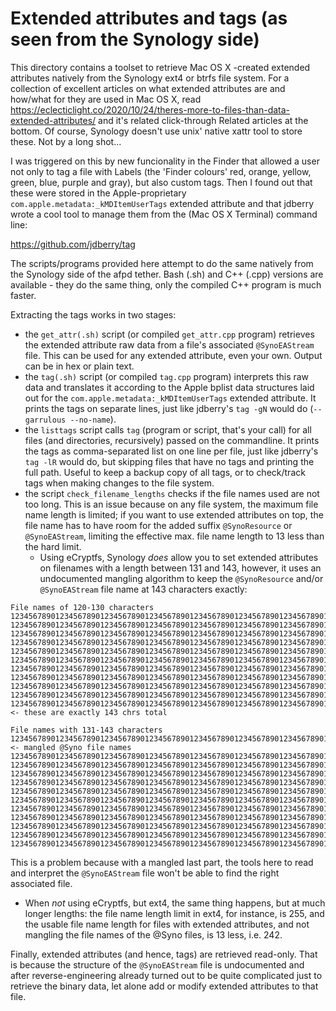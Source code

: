 # Extended attributes and tags (as seen from the Synology side)

This directory contains a toolset to retrieve Mac OS X -created extended attributes natively from the Synology ext4 or btrfs file system. For a collection
of excellent articles on what extended attributes are and how/what for they are used in Mac OS X, read
https://eclecticlight.co/2020/10/24/theres-more-to-files-than-data-extended-attributes/ and it's related click-through Related articles at the bottom.
Of course, Synology doesn't use unix' native xattr tool to store these. Not by a long shot...

I was triggered on this by new funcionality in the Finder that allowed a user not only to tag a file with Labels (the 'Finder colours' red, orange, yellow, green, blue, purple and gray), but also custom tags. Then I found out that these were stored in the Apple-proprietary `com.apple.metadata:_kMDItemUserTags` extended attribute and that jdberry wrote a cool tool to manage them from the (Mac OS X Terminal) command line:

https://github.com/jdberry/tag

The scripts/programs provided here attempt to do the same natively from the Synology side of the afpd tether. Bash (.sh) and C++ (.cpp) versions are available - they do the same thing, only the compiled C++ program is much faster.

Extracting the tags works in two stages:
- the `get_attr(.sh)` script (or compiled `get_attr.cpp` program) retrieves the extended attribute raw data from a file's associated `@SynoEAStream` file. This can be used for any extended attribute, even your own. Output can be in hex or plain text.
- the `tag(.sh)` script (or compiled `tag.cpp` program) interprets this raw data and translates it according to the Apple bplist data structures laid out for the `com.apple.metadata:_kMDItemUserTags` extended attribute. It prints the tags on separate lines, just like jdberry's `tag -gN` would do (`--garrulous --no-name`).
- the `listtags` script calls `tag` (program or script, that's your call) for all files (and directories, recursively) passed on the commandline. It prints the tags as comma-separated list on one line per file, just like jdberry's `tag -lR` would do, but skipping files that have no tags and printing the full path. Useful to keep a backup copy of all tags, or to check/track tags when making changes to the file system.
- the script `check_filename_lengths` checks if the file names used are not too long. This is an issue because on any file system, the maximum file name length is limited; if you want to use extended attributes on top, the file name has to have room for the added suffix `@SynoResource` or `@SynoEAStream`, limiting the effective max. file name length to 13 less than the hard limit.
  - Using eCryptfs, Synology _does_ allow you to set extended attributes on filenames with a length between 131 and 143, however, it uses an undocumented mangling algorithm to keep the `@SynoResource` and/or `@SynoEAStream` file name at 143 characters exactly:

```
File names of 120-130 characters
123456789012345678901234567890123456789012345678901234567890123456789012345678901234567890123456789012345678901234567890@SynoEAStream
1234567890123456789012345678901234567890123456789012345678901234567890123456789012345678901234567890123456789012345678901@SynoEAStream
12345678901234567890123456789012345678901234567890123456789012345678901234567890123456789012345678901234567890123456789012@SynoEAStream
123456789012345678901234567890123456789012345678901234567890123456789012345678901234567890123456789012345678901234567890123@SynoEAStream
1234567890123456789012345678901234567890123456789012345678901234567890123456789012345678901234567890123456789012345678901234@SynoEAStream
12345678901234567890123456789012345678901234567890123456789012345678901234567890123456789012345678901234567890123456789012345@SynoEAStream
123456789012345678901234567890123456789012345678901234567890123456789012345678901234567890123456789012345678901234567890123456@SynoEAStream
1234567890123456789012345678901234567890123456789012345678901234567890123456789012345678901234567890123456789012345678901234567@SynoEAStream
12345678901234567890123456789012345678901234567890123456789012345678901234567890123456789012345678901234567890123456789012345678@SynoEAStream
123456789012345678901234567890123456789012345678901234567890123456789012345678901234567890123456789012345678901234567890123456789@SynoEAStream
1234567890123456789012345678901234567890123456789012345678901234567890123456789012345678901234567890123456789012345678901234567890@SynoEAStream    <- these are exactly 143 chrs total

File names with 131-143 characters
123456789012345678901234567890123456789012345678901234567890123456789012345678901234567890123456789012345678901234567890123456789_@SynoEAStream    <- mangled @Syno file names
123456789012345678901234567890123456789012345678901234567890123456789012345678901234567890123456789012345678901234567890123456789r@SynoEAStream
123456789012345678901234567890123456789012345678901234567890123456789012345678901234567890123456789012345678901234567890123456789i@SynoEAStream
123456789012345678901234567890123456789012345678901234567890123456789012345678901234567890123456789012345678901234567890123456789a@SynoEAStream
123456789012345678901234567890123456789012345678901234567890123456789012345678901234567890123456789012345678901234567890123456789(@SynoEAStream
123456789012345678901234567890123456789012345678901234567890123456789012345678901234567890123456789012345678901234567890123456789$@SynoEAStream
123456789012345678901234567890123456789012345678901234567890123456789012345678901234567890123456789012345678901234567890123456789.@SynoEAStream
123456789012345678901234567890123456789012345678901234567890123456789012345678901234567890123456789012345678901234567890123456789}@SynoEAStream
123456789012345678901234567890123456789012345678901234567890123456789012345678901234567890123456789012345678901234567890123456789x@SynoEAStream
123456789012345678901234567890123456789012345678901234567890123456789012345678901234567890123456789012345678901234567890123456789m@SynoEAStream
123456789012345678901234567890123456789012345678901234567890123456789012345678901234567890123456789012345678901234567890123456789c@SynoEAStream
1234567890123456789012345678901234567890123456789012345678901234567890123456789012345678901234567890123456789012345678901234567894@SynoEAStream
```
This is a problem because with a mangled last part, the tools here to read and interpret the `@SynoEAStream` file won't be able to find the right associated file.

  - When _not_ using eCryptfs, but ext4, the same thing happens, but at much longer lengths: the file name length limit in ext4, for instance, is 255, and the usable file name length for files with extended attributes, and not mangling the file names of the @Syno files, is 13 less, i.e. 242.

Finally, extended attributes (and hence, tags) are retrieved read-only. That is because the structure of the `@SynoEAStream` file is undocumented and after reverse-engineering already turned out to be quite complicated just to retrieve the binary data, let alone add or modify extended attributes to that file.
